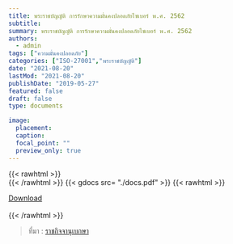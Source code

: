 ```yaml
---
title: พระราชบัญญัติ การรักษาความมั่นคงปลอดภัยไซเบอร์ พ.ศ. 2562
subtitle:
summary: พระราชบัญญัติ การรักษาความมั่นคงปลอดภัยไซเบอร์ พ.ศ. 2562
authors:
  - admin
tags: ["ความมั่นคงปลอดภัย"]
categories: ["ISO-27001","พระราชบัญญัติ"]
date: "2021-08-20"
lastMod: "2021-08-20"
publishDate: "2019-05-27"
featured: false
draft: false
type: documents

image:
  placement:
  caption:
  focal_point: ""
  preview_only: true
---
```



{{< rawhtml >}}
<br>
{{< /rawhtml >}}
{{< gdocs src= "./docs.pdf" >}}
{{< rawhtml >}}
<br>


<div class="article-tags">
<a class="badge badge-danger" href="./docs.pdf" target="_blank" id="download_files_new">Download</a>

</div>
 <br>
{{< /rawhtml >}}

> ที่มา : [ราชกิจจานุเบกษา](http://www.ratchakitcha.soc.go.th/DATA/PDF/2562/A/069/T_0020.PDF)